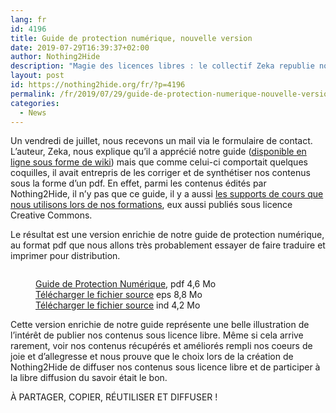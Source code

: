 ```yaml
---
lang: fr 
id: 4196
title: Guide de protection numérique, nouvelle version
date: 2019-07-29T16:39:37+02:00
author: Nothing2Hide
description: "Magie des licences libres : le collectif Zeka republie notre guide sous la forme d'un magnifique pdf à télécharger et à imprimer !"
layout: post
id: https://nothing2hide.org/fr/?p=4196
permalink: /fr/2019/07/29/guide-de-protection-numerique-nouvelle-version/
categories:
  - News
---
```


Un vendredi de juillet, nous recevons un mail via le formulaire de contact. L&rsquo;auteur, Zeka, nous explique qu&rsquo;il a apprécié notre guide ([disponible en ligne sous forme de wiki](https://wiki.nothing2hide.org/doku.php?id=protectionnumerique:start)) mais que comme celui-ci comportait quelques coquilles, il avait entrepris de les corriger et de synthétiser nos contenus sous la forme d&rsquo;un pdf. En effet, parmi les contenus édités par Nothing2Hide, il n&rsquo;y pas que ce guide, il y a aussi [les supports de cours que nous utilisons lors de nos formations](https://nothing2hide.org/slides/), eux aussi publiés sous licence Creative Commons. 

Le résultat est une version enrichie de notre guide de protection numérique, au format pdf que nous allons très probablement essayer de faire traduire et imprimer pour distribution. <figure class="wp-block-image">

[<img src="/assets/img/sites/3/2019/07/guide-protect-internet-min-211x300.png" alt="" class="wp-image-4202" srcset="/assets/img/sites/3/2019/07/guide-protect-internet-min-211x300.png 211w, /assets/img/sites/3/2019/07/guide-protect-internet-min-422x600.png 422w, /assets/img/sites/3/2019/07/guide-protect-internet-min-113x160.png 113w, /assets/img/sites/3/2019/07/guide-protect-internet-min.png 636w" sizes="(max-width: 211px) 100vw, 211px" />](/assets/img/sites/3/2019/08/guide-protection-numerique-2019.pdf)<figcaption>[Guide de Protection Numérique](/assets/img/sites/3/2019/08/guide-protection-numerique-2019.pdf), pdf 4,6 Mo  
[Télécharger le fichier source](/wpmulti/wp-content/uploads/Guide-Protection-Numerique-v.1_2019.indd.ps) eps 8,8 Mo  
[Télécharger le fichier source](/wpmulti/wp-content/uploads/Guide-Protection-Numerique-v.1_2019.indd) ind 4,2 Mo</figcaption></figure> 

Cette version enrichie de notre guide représente une belle illustration de l&rsquo;intérêt de publier nos contenus sous licence libre. Même si cela arrive rarement, voir nos contenus récupérés et améliorés rempli nos coeurs de joie et d&rsquo;allegresse et nous prouve que le choix lors de la création de Nothing2Hide de diffuser nos contenus sous licence libre et de participer à la libre diffusion du savoir était le bon.

À PARTAGER, COPIER, RÉUTILISER ET DIFFUSER !
